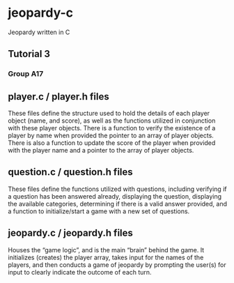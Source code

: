 # jeopardy-c
Jeopardy written in C

## Tutorial 3
### Group A17

## player.c / player.h files
These files define the structure used to hold the details of each player object (name, and score), as well as the functions utilized in conjunction with these player objects.  There is a function to verify the existence of a player by name when provided the pointer to an array of player objects.  There is also a function to update the score of the player when provided with the player name and a pointer to the array of player objects.

## question.c / question.h files
These files define the functions utilized with questions, including verifying if a question has been answered already, displaying the question, displaying the available categories, determining if there is a valid answer provided, and a function to initialize/start a game with a new set of questions.

## jeopardy.c / jeopardy.h files
Houses the “game logic”, and is the main “brain” behind the game.  It initializes (creates) the player array, takes input for the names of the players, and then conducts a game of jeopardy by prompting the user(s) for input to clearly indicate the outcome of each turn.
